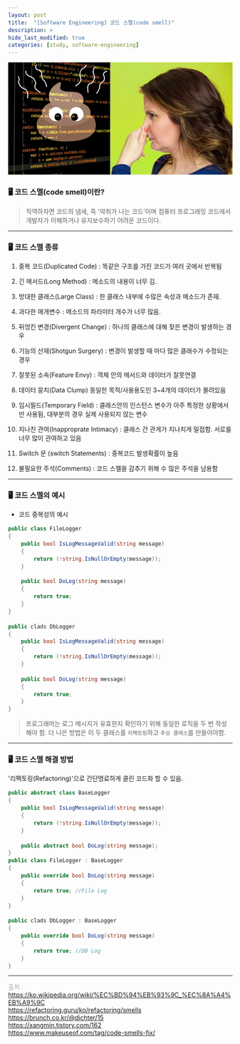 ```yaml
---
layout: post
title:  "[Software Engineering] 코드 스멜(code smell)"
description: >
hide_last_modified: true
categories: [study, software-engineering]
---
```


![](../../../assets/img/blog/software_engineering/codesmell/codesmell.jpg)

### 🖥️ 코드 스멜(code smell)이란?
> 직역하자면 코드의 냄새, 즉 '악취가 나는 코드'이며 컴퓨터 프로그래밍 코드에서 개발자가 이해하거나 유지보수하기 어려운 코드이다.

-----
### 🖥️ 코드 스멜 종류
1) 중복 코드(Duplicated Code) : 똑같은 구조를 가진 코드가 여러 곳에서 반복됨

2) 긴 메서드(Long Method) : 메소드의 내용이 너무 김.

3) 방대한 클래스(Large Class) : 한 클래스 내부에 수많은 속성과 메소드가 존재.

4) 과다한 매개변수 : 메소드의 파라미터 개수가 너무 많음.

5) 뒤엉킨 변경(Divergent Change) : 하나의 클래스에 대해 잦은 변경이 발생하는 경우

6) 기능의 산재(Shotgun Surgery) : 변경이 발생할 때 마다 많은 클래수가 수정되는 경우

7) 잘못된 소속(Feature Envy) : 객체 안의 메서드와 데이터가 잘못연결

8) 데이터 뭉치(Data Clump) 동일한 목적/사용용도인 3~4개의 데이터가 몰려있음

9) 임시필드(Temporary Field) : 클래스안의 인스턴스 변수가 아주 특정한 상황에서만 사용됨, 대부분의 경우 실제 사용되지 않는 변수

10) 지나친 관여(Inapproprate Intimacy) : 클래스 간 관게가 지나치게 밀접함. 서로를 너무 많이 관여하고 있음

11) Switch 문 (switch Statements) : 중복코드 발생확률이 높음

12) 불필요한 주석(Comments) : 코드 스멜을 감추기 위해 수 많은 주석을 남용함

-----
### 🖥 코드 스멜의 예시

- 코드 중복성의 예시
```cs
public class FileLogger
{
    public bool IsLogMessageValid(string message)
    {
        return (!string.IsNullOrEmpty(message));
    }

    public bool DoLog(string message)
    {
        return true;
    }
}

public clads DbLogger
{
    public bool IsLogMessageValid(string message)
    {
        return (!string.IsNullOrEmpty(message));
    }

    public bool DoLog(string message)
    {
        return true;
    }
}
```

> 프로그래머는 로그 메시지가 유효한지 확인하기 위해 동일한 로직을 두 번 작성해야 함. 더 나은 방법은 이 두 클래스를 `리팩토링`하고 `추상 클래스`를 만들어야함. 

-----
### 🖥 코드 스멜 해결 방법

'리팩토링(Refactoring)'으로 간단명료하게 클린 코드화 할 수 있음.  

```cs
public abstract class BaseLogger
{
    public bool IsLogMessageValid(string message)
    {
        return (!string.IsNullOrEmpty(message));
    }

    public abstract bool DoLog(string message);
}
public class FileLogger : BaseLogger
{
    public override bool DoLog(string message)
    {
        return true; //File Log 
    }
}

public clads DbLogger : BaseLogger
{
    public override bool DoLog(string message)
    {
        return true; //DB Log 
    }
}
```

-----

<span style="font-size:14px; color:darkgray;"> 출처 : <br>
https://ko.wikipedia.org/wiki/%EC%BD%94%EB%93%9C_%EC%8A%A4%EB%A9%9C <br>
https://refactoring.guru/ko/refactoring/smells <br>
https://brunch.co.kr/@dichter/15 <br>
https://xangmin.tistory.com/162 <br>
https://www.makeuseof.com/tag/code-smells-fix/ <br>
</span>